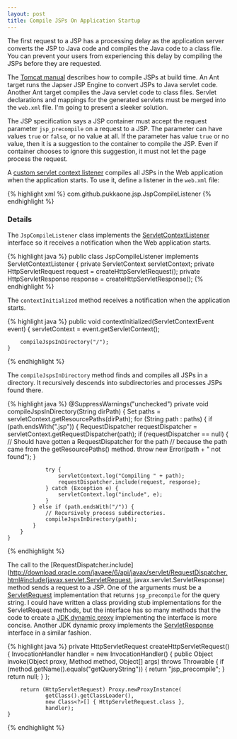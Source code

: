 ```yaml
---
layout: post
title: Compile JSPs On Application Startup
---
```


The first request to a JSP has a processing delay as the application server
converts the JSP to Java code and compiles the Java code to a class file.  You
can prevent your users from experiencing this delay by compiling the JSPs
before they are requested.

The [Tomcat manual](http://tomcat.apache.org/tomcat-6.0-doc/jasper-howto.html#Web_Application_Compilation)
describes how to compile JSPs at build time.  An Ant target runs the Japser JSP
Engine to convert JSPs to Java servlet code.  Another Ant target compiles the
Java servlet code to class files.  Servlet declarations and mappings for the
generated servlets must be merged into the `web.xml` file.  I'm going to present
a sleeker solution.

The JSP specification says a JSP container must accept the request parameter
`jsp_precompile` on a request to a JSP.  The parameter can have values `true`
or `false`, or no value at all.  If the parameter has value `true` or no value,
then it is a suggestion to the container to compile the JSP.  Even if container
chooses to ignore this suggestion, it must not let the page process the
request.

A
[custom servlet context listener](http://github.com/pukkaone/jsptools/blob/master/src/com/github/pukkaone/jsp/JspCompileListener.java)
compiles all JSPs in the Web application when the application starts.  To use
it, define a listener in the `web.xml` file:

{% highlight xml %}
<listener>
  <listener-class>com.github.pukkaone.jsp.JspCompileListener</listener-class>
</listener> 
{% endhighlight %}


### Details

The `JspCompileListener` class implements the
[ServletContextListener](http://download.oracle.com/javaee/6/api/javax/servlet/ServletContextListener.html)
interface so it receives a notification when the Web application starts.

{% highlight java %}
public class JspCompileListener implements ServletContextListener {
    private ServletContext servletContext;
    private HttpServletRequest request = createHttpServletRequest();
    private HttpServletResponse response = createHttpServletResponse();
{% endhighlight %}

The `contextInitialized` method receives a notification when the application
starts.

{% highlight java %}
    public void contextInitialized(ServletContextEvent event) {
        servletContext = event.getServletContext();
        
        compileJspsInDirectory("/");
    }
{% endhighlight %}

The `compileJspsInDirectory` method finds and compiles all JSPs in a directory.
It recursively descends into subdirectories and processes JSPs found there.

{% highlight java %}
    @SuppressWarnings("unchecked")
    private void compileJspsInDirectory(String dirPath) {
        Set<String> paths = servletContext.getResourcePaths(dirPath);
        for (String path : paths) {
            if (path.endsWith(".jsp")) {
                RequestDispatcher requestDispatcher =
                        servletContext.getRequestDispatcher(path);
                if (requestDispatcher == null) {
                    // Should have gotten a RequestDispatcher for the path
                    // because the path came from the getResourcePaths() method.
                    throw new Error(path + " not found");
                }

                try {
                    servletContext.log("Compiling " + path);
                    requestDispatcher.include(request, response);
                } catch (Exception e) {
                    servletContext.log("include", e);
                }
            } else if (path.endsWith("/")) {
                // Recursively process subdirectories.
                compileJspsInDirectory(path);
            }
        }
    }
{% endhighlight %}

The call to the
[RequestDispatcher.include](http://download.oracle.com/javaee/6/api/javax/servlet/RequestDispatcher.html#include(javax.servlet.ServletRequest, javax.servlet.ServletResponse)
method sends a request to a JSP.  One of the arguments must be a
[ServletRequest](http://download.oracle.com/javaee/6/api/javax/servlet/ServletRequest.html)
implementation that returns `jsp_precompile` for the query string.  I could
have written a class providing stub implementations for the ServletRequest
methods, but the interface has so many methods that the code to create a
[JDK dynamic proxy](http://download.oracle.com/javase/6/docs/api/java/lang/reflect/Proxy.html)
implementing the interface is more concise.  Another JDK dynamic proxy
implements the
[ServletResponse](http://download.oracle.com/javaee/6/api/javax/servlet/ServletResponse.html)  
interface in a similar fashion.

{% highlight java %}
    private HttpServletRequest createHttpServletRequest() {
        InvocationHandler handler = new InvocationHandler() {
            public Object invoke(Object proxy, Method method, Object[] args) throws Throwable {
                if (method.getName().equals("getQueryString")) {
                    return "jsp_precompile";
                }
                return null;
            }
        };
        
        return (HttpServletRequest) Proxy.newProxyInstance(
                getClass().getClassLoader(),
                new Class<?>[] { HttpServletRequest.class },
                handler);
    }
{% endhighlight %}
